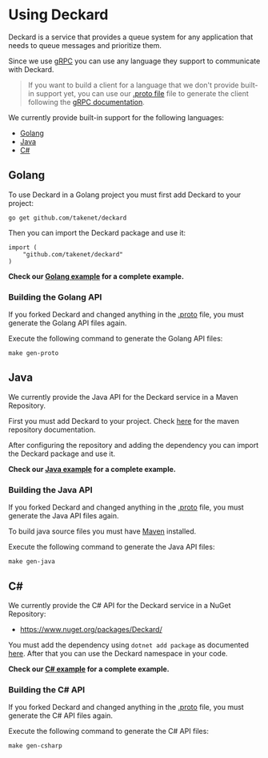 
# Using Deckard

Deckard is a service that provides a queue system for any application that needs to queue messages and prioritize them.

Since we use [gRPC](https://grpc.io/) you can use any language they support to communicate with Deckard.

> If you want to build a client for a language that we don't provide built-in support yet, you can use our [.proto file](/proto/deckard_service.proto) file to generate the client following the [gRPC documentation](https://grpc.io/docs/languages/).

We currently provide built-in support for the following languages:
- [Golang](#golang)
- [Java](#java)
- [C#](#c)

## Golang

To use Deckard in a Golang project you must first add Deckard to your project:
```shell
go get github.com/takenet/deckard
```

Then you can import the Deckard package and use it:
```golang
import (
    "github.com/takenet/deckard"
)
```

**Check our [Golang example](../examples/golang/example.go) for a complete example.**

### Building the Golang API

If you forked Deckard and changed anything in the [.proto](../proto/deckard_service.proto) file, you must generate the Golang API files again.

Execute the following command to generate the Golang API files:
```shell
make gen-proto
```

## Java

We currently provide the Java API for the Deckard service in a Maven Repository.

First you must add Deckard to your project. Check [here](https://github.com/takenet/deckard/packages/1790378) for the maven repository documentation.

After configuring the repository and adding the dependency you can import the Deckard package and use it.

**Check our [Java example](../examples/java/Example.java) for a complete example.**

### Building the Java API

If you forked Deckard and changed anything in the [.proto](../proto/deckard_service.proto) file, you must generate the Java API files again.

To build java source files you must have [Maven](https://maven.apache.org/) installed.

Execute the following command to generate the Java API files:
```shell
make gen-java
```

## C#

We currently provide the C# API for the Deckard service in a NuGet Repository:
- https://www.nuget.org/packages/Deckard/

You must add the dependency using `dotnet add package` as documented [here](https://www.nuget.org/packages/Deckard/). After that you can use the Deckard namespace in your code.

**Check our [C# example](../examples/csharp/Example.cs) for a complete example.**

### Building the C# API

If you forked Deckard and changed anything in the [.proto](../proto/deckard_service.proto) file, you must generate the C# API files again.

Execute the following command to generate the C# API files:
```shell
make gen-csharp
```